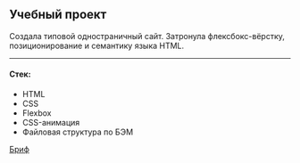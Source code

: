 ## Учебный проект
Создала типовой одностраничный сайт. Затронула флексбокс-вёрстку, позиционирование и семантику языка HTML.


------ 
#### Стек:
* HTML
* CSS
* Flexbox
* CSS-анимация
* Файловая структура по БЭМ

[Бриф](https://code.s3.yandex.net/web-developer/project-1/sprint-1-brief.pdf)
